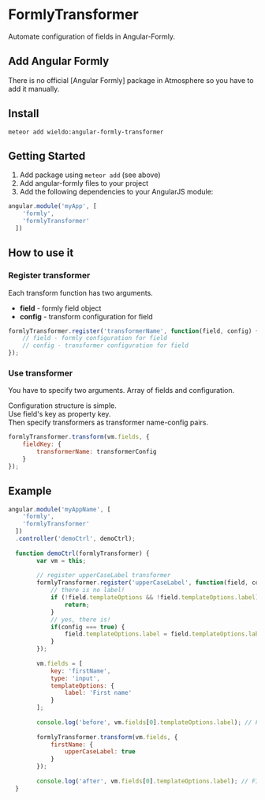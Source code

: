 FormlyTransformer
==========

Automate configuration of fields in Angular-Formly.

## Add Angular Formly

There is no official [Angular Formly] package in Atmosphere so you have to add it manually.

## Install

```
meteor add wieldo:angular-formly-transformer
```


## Getting Started

1. Add package using `meteor add` (see above)
2. Add angular-formly files to your project
3. Add the following dependencies to your AngularJS module:

```javascript
angular.module('myApp', [
    'formly',
    'formlyTransformer'
  ])
```

## How to use it

### Register transformer

Each transform function has two arguments.

- **field** - formly field object
- **config** - transform configuration for field

```javascript
formlyTransformer.register('transformerName', function(field, config) {
    // field - formly configuration for field
    // config - transformer configuration for field
});
```

### Use transformer

You have to specify two arguments. Array of fields and configuration.

Configuration structure is simple.  
Use field's key as property key.  
Then specify transformers as transformer name-config pairs.

```javascript
formlyTransformer.transform(vm.fields, {
    fieldKey: {
        transformerName: transformerConfig
    }
});
```


## Example

```javascript
angular.module('myAppName', [
    'formly',
    'formlyTransformer'
  ])
  .controller('demoCtrl', demoCtrl);
  
  function demoCtrl(formlyTransformer) {
        var vm = this;
        
        // register upperCaseLabel transformer
        formlyTransformer.register('upperCaseLabel', function(field, config) {
            // there is no label!
            if (!field.templateOptions && !field.templateOptions.label) {
                return;
            }
            // yes, there is!
            if(config === true) {
                field.templateOptions.label = field.templateOptions.label.toUpperCase();
            }
        });
        
        vm.fields = [
            key: 'firstName',
            type: 'input',
            templateOptions: {
                label: 'First name'
            }
        ];
        
        console.log('before', vm.fields[0].templateOptions.label); // First name
        
        formlyTransformer.transform(vm.fields, {
            firstName: {
                upperCaseLabel: true
            }
        });
        
        console.log('after', vm.fields[0].templateOptions.label); // FIRST NAME
  }
```

[Angular-Formly]: http://angular-formly.com